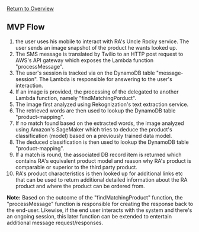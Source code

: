 [Return to Overview](../README.md)

## MVP Flow

1. the user uses his mobile to interact with RA's Uncle Rocky service.  The user sends an image snapshot of the product he wants looked up.  
2. The SMS message is translated by Twilio to an HTTP post request to AWS's API gateway which exposes the Lambda function "processMessage".
3. The user's session is tracked via on the DynamoDB table "message-session". The Lambda is responsible for answering to the user's interaction. 
4. If an image is provided, the processing of the delegated to another Lambda function, namely "findMatchingPorduct".
5. The image first analyzed using Rekognization's text extraction service.  
6. The retrieved words are then used to lookup the DynamoDB table "product-mapping".
7. If no match found based on the extracted words, the image analyzed using Amazon's SageMaker which tries to deduce the product's classification (model) based on a previously trained data model. 
8. The deduced classification is then used to lookup the DynamoDB table "product-mapping".
9. If a match is round, the associated DB record item is returned which contains RA's equivalent product model and reason why RA's product is comparable or superior to the third party product.
10. RA's product characteristics is then looked up for additional links etc that can be used to return additional detailed information about the RA product and where the product can be ordered from.

**Note:**
Based on the outcome of the "findMatchingProduct" function, the "processMessage" function is responsible for creating the response back to the end-user. Likewise, if the end user interacts with the system and there's an ongoing session, this later function can be extended to entertain additional message request/responses.   
